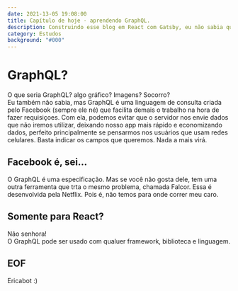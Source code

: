 ```yaml
---
date: 2021-13-05 19:08:00
title: Capítulo de hoje - aprendendo GraphQL.
description: Construindo esse blog em React com Gatsby, eu não sabia que aprenderia sobre GraphQL.
category: Estudos
background: "#000" 
---
```


# GraphQL?

O que seria GraphQL? algo gráfico? Imagens? Socorro?  
Eu também não sabia, mas GraphQL é uma linguagem de consulta criada pelo Facebook (sempre ele né) que facilita demais o trabalho na hora de fazer requisiçoes. Com ela, podemos evitar que o servidor nos envie dados que não iremos utilizar, deixando nosso app mais rápido e economizando dados, perfeito principalmente se pensarmos nos usuários que usam redes celulares. Basta indicar os campos que queremos. Nada a mais virá.

## Facebook é, sei...
O GraphQL é uma especificação. Mas se você não gosta dele, tem uma outra ferramenta que trta o mesmo problema, chamada Falcor. Essa é desenvolvida pela Netflix. Pois é, não temos para onde correr meu caro.

## Somente para React?
Não senhora!  
O GraphQL pode ser usado com qualuer framework, biblioteca e linguagem.

## EOF
Ericabot :)